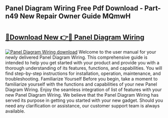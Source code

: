 ## Panel Diagram Wiring Free Pdf Download - Part-n49 New Repair Owner Guide MQmwH

# <h2><a href="http://dfjejrg.blite.top/?on=Panel+Diagram+Wiring">🔗Download New 👉🔴 Panel Diagram Wiring</a></h2>

[![Panel Diagram Wiring download](https://i.imgur.com/lujVjoI.png)](http://dfjejrg.blite.top/?on=Panel+Diagram+Wiring)
Welcome to the user manual for your newly delivered Panel Diagram Wiring. This comprehensive guide is intended to help you get started with your product and provide you with a thorough understanding of its features, functions, and capabilities. You will find step-by-step instructions for installation, operation, maintenance, and troubleshooting. Familiarize Yourself Before you begin, take a moment to familiarize yourself with the functions and capabilities of your new Panel Diagram Wiring. Enjoy the seamless integration of list of features with your new Panel Diagram Wiring. We believe that the Panel Diagram Wiring has served its purpose in getting you started with your new gadget. Should you need any clarification or assistance, our customer support team is always available.
